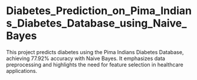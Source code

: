 # Diabetes_Prediction_on_Pima_Indians_Diabetes_Database_using_Naive_Bayes
This project predicts diabetes using the Pima Indians Diabetes Database, achieving 77.92% accuracy with Naive Bayes. It emphasizes data preprocessing and highlights the need for feature selection in healthcare applications.

